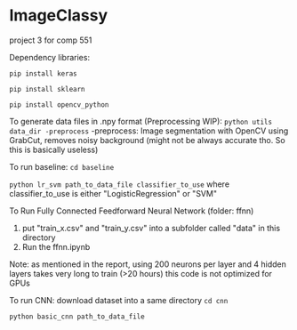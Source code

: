 # ImageClassy
project 3 for comp 551 

Dependency libraries:

```pip install keras```

```pip install sklearn```

```pip install opencv_python```


To generate data files in .npy format (Preprocessing WIP):
 ```python utils data_dir -preprocess```
-preprocess: Image segmentation with OpenCV using GrabCut, removes noisy background (might not be always accurate tho. So this is basically useless)

To run baseline:
```cd baseline```

```python lr_svm path_to_data_file classifier_to_use```
where classifier_to_use is either "LogisticRegression" or "SVM"

To Run Fully Connected Feedforward Neural Network (folder: ffnn)
1. put "train_x.csv" and "train_y.csv" into a subfolder called "data" in this directory
2. Run the ffnn.ipynb

Note: as mentioned in the report, using 200 neurons per layer and 4 hidden layers takes very long to train (>20 hours)
this code is not optimized for GPUs

To run CNN: download dataset into a same directory
```cd cnn```

```python basic_cnn path_to_data_file```

